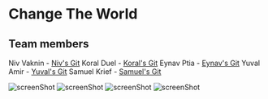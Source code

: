 # Change The World
## Team members
Niv Vaknin - [Niv's Git](https://github.com/vaknin34)
Koral Duel - [Koral's Git](https://github.com/koralduel)
Eynav Ptia - [Eynav's Git](https://github.com/EynavP)
Yuval Amir - [Yuval's Git](https://github.com/yuvalamir123)
Samuel Krief - [Samuel's Git](https://github.com/SamuelKrief)


![screenShot](https://github.com/vaknin34/ChangeTheWorld/blob/master/1.jpg)
![screenShot](https://github.com/vaknin34/ChangeTheWorld/blob/master/2.jpg)
![screenShot](https://github.com/vaknin34/ChangeTheWorld/blob/master/3.jpg)
![screenShot](https://github.com/vaknin34/ChangeTheWorld/blob/master/4.jpg)
